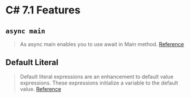 # C# 7.1 Features

## `async main`
> As async main enables you to use await in Main method. [Reference](https://github.com/antonyjack/C-7.1/blob/master/AsyncMain/README.md)

## Default Literal
> Default literal expressions are an enhancement to default value expressions. These expressions initialize a variable to the default value. [Reference](https://github.com/antonyjack/C-7.1/blob/master/DefaultLiteral/README.md)